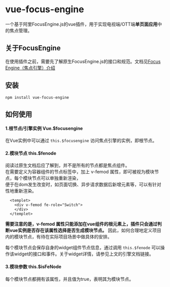 # vue-focus-engine
一个基于阿里FocusEngine.js的vue插件，用于实现电视端/OTT端<strong>单页面应用</strong>中的焦点管理。

## 关于FocusEngine
在使用插件之前，需要先了解原生FocusEngine.js的接口和规范。文档见<a href="http://developer.tv.yunos.com/example/fe/01-focus-manager.html#FocusEngine-1">Focus Engine（焦点引擎）介绍</a>
## 安装

```npm install vue-focus-engine```

## 如何使用

#### 1.根节点/引擎实例 Vue.$focusengine
在Vue实例中可以通过 ```this.$focusengine``` 访问焦点引擎的实例，即根节点。

#### 2.模块节点 this.$fenode
阅读过原生文档后应了解到，并不是所有的节点都是焦点组件。<br>
在需要定义为容器组件的节点标签中，加上 v-femod 属性，即可被视为模块节点，每个模块节点可以单独重新渲染，<br>
便于在dom发生改变时，如页面切换、异步请求数据后新增元素等，可以有针对性地重新渲染。
```
  <templet>
    <div v-femod fe-role="Switch">
    </div>
  </templet>
```
<strong>需要注意的是，v-femod 属性只能添加在vue组件的根元素上，插件只会通过判断vue实例是否存在该属性选择是否生成模块节点。</strong>
因此，如何合理地定义项目内的模块节点，有待在实际项目场景中做具体的安排。

每个模块节点会保存自身的widget组件节点信息，通过调用 ```this.$fenode``` 可以操作该widget的接口和事件。关于widget详情，请参见上文的引擎文档链接。

#### 3.模块参数 this.$isFeNode
每个模块节点都拥有该属性，并且值为true，表明其为模块节点。

